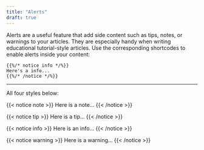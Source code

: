 ```yaml
---
title: "Alerts"
draft: true
---
```


Alerts are a useful feature that add side content such as tips, notes, or warnings to your articles. They are especially handy when writing educational tutorial-style articles. Use the corresponding shortcodes to enable alerts inside your content:

    {{%/* notice info */%}}
    Here's a info...
    {{%/* /notice */%}}

---

All four styles below:

{{< notice note >}}
Here is a note...
{{< /notice >}}

{{< notice tip >}}
Here is a tip...
{{< /notice >}}

{{< notice info >}}
Here is an info...
{{< /notice >}}

{{< notice warning >}}
Here is a warning...
{{< /notice >}}
